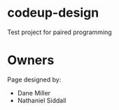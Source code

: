 # codeup-design
Test project for paired programming

# Owners
Page designed by:

* Dane Miller 
* Nathaniel Siddall
